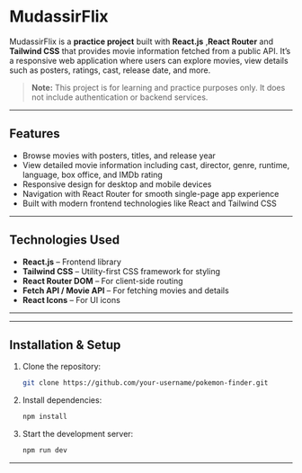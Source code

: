 # MudassirFlix 

MudassirFlix is a **practice project** built with **React.js** ,**React Router** and **Tailwind CSS** that provides movie information fetched from a public API. It’s a responsive web application where users can explore movies, view details such as posters, ratings, cast, release date, and more.  

> **Note:** This project is for learning and practice purposes only. It does not include authentication or backend services.  

---

## Features

-  Browse movies with posters, titles, and release year  
-  View detailed movie information including cast, director, genre, runtime, language, box office, and IMDb rating  
-  Responsive design for desktop and mobile devices  
-  Navigation with React Router for smooth single-page app experience  
-  Built with modern frontend technologies like React and Tailwind CSS  

---

## Technologies Used

- **React.js** – Frontend library  
- **Tailwind CSS** – Utility-first CSS framework for styling  
- **React Router DOM** – For client-side routing  
- **Fetch API / Movie API** – For fetching movies and details  
- **React Icons** – For UI icons  

---

---

##  Installation & Setup

1. Clone the repository:
   ```bash
   git clone https://github.com/your-username/pokemon-finder.git
   ```

2. Install dependencies:
   ```bash
   npm install
   ```

3. Start the development server:
   ```bash
   npm run dev
   ```

---




